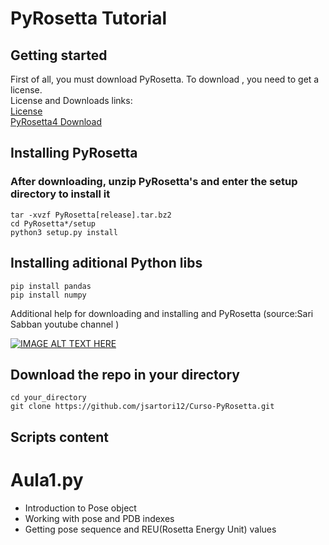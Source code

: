 # PyRosetta Tutorial

## Getting started

First of all, you must download PyRosetta. To download , you need to get a license.
<br />
License and Downloads links:
<br />
[License](https://www.rosettacommons.org/software/license-and-download)
<br />
[PyRosetta4 Download](https://graylab.jhu.edu/download/PyRosetta4/archive/release/)



## Installing PyRosetta
### After downloading, unzip PyRosetta's and enter the setup directory to install it
```
tar -xvzf PyRosetta[release].tar.bz2
cd PyRosetta*/setup
python3 setup.py install
```
## Installing aditional Python libs
```
pip install pandas
pip install numpy
```

Additional help for downloading and installing and PyRosetta (source:Sari Sabban youtube channel )

[![IMAGE ALT TEXT HERE](https://img.youtube.com/vi/UEaFmUMEL9c/0.jpg)](https://www.youtube.com/watch?v=UEaFmUMEL9c)


## Download the repo in your directory

```
cd your_directory
git clone https://github.com/jsartori12/Curso-PyRosetta.git
```

## Scripts content

# Aula1.py
- Introduction to Pose object
- Working with pose and PDB indexes
- Getting pose sequence and REU(Rosetta Energy Unit) values
